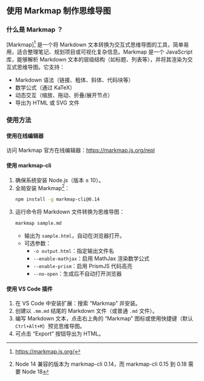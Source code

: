 ## 使用 Markmap 制作思维导图

### 什么是 Markmap ？

[Markmap][^markmap] 是一个将 Markdown 文本转换为交互式思维导图的工具，简单易用，适合整理笔记、规划项目或可视化复杂信息。Markmap 是一个 JavaScript 库，能够解析 Markdown 文本的层级结构（如标题、列表等），并将其渲染为交互式思维导图。它支持：

- Markdown 语法（链接、粗体、斜体、代码块等）
- 数学公式（通过 KaTeX）
- 动态交互（缩放、拖动、折叠/展开节点）
- 导出为 HTML 或 SVG 文件

[Markmap]: https://markmap.js.org/
[^markmap]: https://markmap.js.org/

### 使用方法

#### 使用在线编辑器

访问 Markmap 官方在线编辑器：https://markmap.js.org/repl

#### 使用 markmap-cli

1. 确保系统安装 Node.js（版本 ≥ 10）。
2. 全局安装 Markmap[^markmap-version]：
   ```bash
   npm install -g markmap-cli@0.14
   ```
3. 运行命令将 Markdown 文件转换为思维导图：
   ```bash
   markmap sample.md
   ```
   - 输出为 `sample.html`，自动在浏览器打开。
   - 可选参数：
     - `-o output.html`：指定输出文件名
     - `--enable-mathjax`：启用 MathJax 渲染数学公式
     - `--enable-prism`：启用 PrismJS 代码高亮
     - `--no-open`：生成后不自动打开浏览器

[^markmap-version]: Node 14 兼容的版本为 markmap-cli 0.14，而 markmap-cli 0.15 到 0.18 需要 Node 18

#### 使用 VS Code 插件

1. 在 VS Code 中安装扩展：搜索 “Markmap” 并安装。
2. 创建以 `.mm.md` 结尾的 Markdown 文件（或普通 `.md` 文件）。
3. 编写 Markdown 文本，点击右上角的 “Markmap” 图标或使用快捷键（默认 `Ctrl+Alt+M`）预览思维导图。
4. 可点击 “Export” 按钮导出为 HTML。

